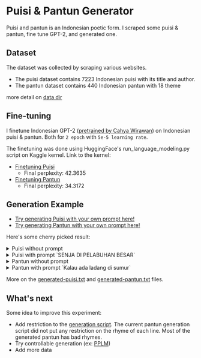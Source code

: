 # Puisi & Pantun Generator
Puisi and pantun is an Indonesian poetic form. I scraped some puisi & pantun, fine tune GPT-2, and generated one.

## Dataset
The dataset was collected by scraping various websites. 
* The puisi dataset contains 7223 Indonesian puisi with its title and author.
* The pantun dataset contains 440 Indonesian pantun with 18 theme  
  
more detail on [data dir](/data)

## Fine-tuning
I finetune Indonesian GPT-2 ([pretrained by Cahya Wirawan](https://github.com/cahya-wirawan/indonesian-language-models)) on Indonesian puisi & pantun. Both for `2 epoch` with `5e-5 learning rate`.  

The finetuning was done using HuggingFace's run_language_modeling.py script on Kaggle kernel. Link to the kernel:
* [Finetuning Puisi](https://www.kaggle.com/ilhamfp31/finetune-gpt-2-indonesian-poem-puisi)
  * Final perplexity: 42.3635
* [Finetuning Pantun](https://www.kaggle.com/ilhamfp31/finetune-gpt-2-indonesian-pantun)
  * Final perplexity: 34.3172

## Generation Example
* [Try generating Puisi with your own prompt here!](https://www.kaggle.com/ilhamfp31/pembangkitan-puisi-otomatis)
* [Try generating Pantun with your own prompt here!](https://www.kaggle.com/ilhamfp31/pembangkitan-pantun-otomatis/)

Here's some cherry picked result:

<details>
  <summary>Puisi without prompt</summary>
  
  ```
    HILANG BISA 
    Oleh Azwan 
    
    Aku hanya seorang lelaki 
    Yang selalu hadir dihatimu 
    Yang selalu menemani aku 
    Saat aku masih ada di pelukanmu 
    
    Entah kenapa aku masih merasakannya 
    Seakan aku tak berharap dengan keindahanmu 
    Namun aku tak peduli dengan kesungguhanmu 
    Dan yang membuatku merasa bosan 
    
    Aku terlalu jauh dalam memahamimu 
    Aku terlalu kaku dalam memahamimu 
    Karena dia sangat jarang dapat melupakanmu 
    
    Aku hanya seorang lelaki 
    Yang selalu menyayangimu 
    Seperti dia sendiri 
    
    Aku sangat mencintaimu 
    Meski diriku tidak selalu menghargaimu 
    Tanpa aku tau padamu 
    Aku hanya seorang lelaki 
    Yang selalu menyayangimu 
    
    Dia selalu menyayangiku 
    Dan aku akan selalu mencintaimu 
    
    Aku selalu menyayangimu 
    Karen
  ```
  We can check that the dataset did not contain this poem at all. The model successfully generated an original title with valid Indonesian words. But whether the content itself makes sense is left for your judgement 😄

</details>

<details>
  <summary>Puisi with prompt `SENJA DI PELABUHAN BESAR`</summary>
  
  ```
    SENJA DI PELABUHAN BESAR 
    Oleh Anissa N 
    
    Aku sudah tak berdaya 
    Karena ku tahu 
    Aku akan terus saja berlari 
    Tetapi tidak akan berhenti 
    Saat aku tak ada lagi 
    Kau tak sanggup lagi merasakan 
    Menunggu waktu 
    Aku akan segera berpisah 
    Menunggu waktu 
    Berharap waktu sudah tiba 
    Aku akan segera berpisah 
    Menunggu waktu yang tersisa 
    Menunggu waktu yang tersisa 
    Slalu ada 
    Aku akan tetap bersama 
    Aku akan pergi 
    Aku akan pergi 
    Aku akan menunggu waktu yang tersisa 
    Aku akan terus berjuang 
    Aku akan tetap bersama 
  ```
  🤧🤧🤧🤧🤧

</details>

<details>
  <summary>Pantun without prompt</summary>
  
  ```
    Datang ke hilir hutan jati 
    Hilang ke pinggir hutan jati 
    Buah kedondong pun buahnya 
    Agar hutan jati di tengah kita 
  ```
  ???!!!
  
</details>

<details>
  <summary>Pantun with prompt `Kalau ada ladang di sumur`</summary>
  
  ```
    Kalau ada ladang di sumur 
    Jika ada ladang di sawah 
    Tapi bukan karena tidak suka 
    Yang mana dia yang jahat 
  ```
  
</details>

More on the [generated-puisi.txt](generated-puisi.txt) and [generated-pantun.txt](generated-pantun.txt) files.

## What's next
Some idea to improve this experiment:
* Add restriction to the [generation script](https://www.kaggle.com/ilhamfp31/run-generation-py). The current pantun generation script did not put any restriction on the rhyme of each line. Most of the generated pantun has bad rhymes.
* Try controllable generation (ex: [PPLM](https://arxiv.org/abs/1912.02164))
* Add more data